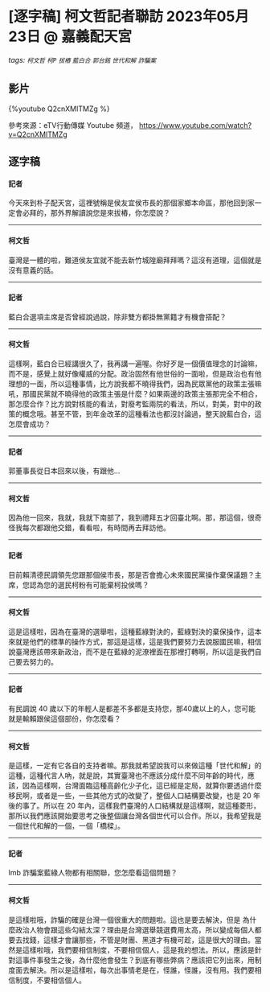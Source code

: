 # [逐字稿] 柯文哲記者聯訪 2023年05月23日 @ 嘉義配天宮

###### tags: `柯文哲` `柯P` `拔樁` `藍白合` `郭台銘` `世代和解` `詐騙案`

## 影片

{%youtube Q2cnXMITMZg %}

參考來源：eTV行動傳媒 Youtube 頻道， https://www.youtube.com/watch?v=Q2cnXMITMZg


## 逐字稿
 
#### 記者

今天來到朴子配天宮，這裡號稱是侯友宜侯市長的那個家鄉本命區，那他回到家一定會必拜的，那外界解讀說您是來拔樁，你怎麼說？

---

#### 柯文哲

臺灣是一體的啦，難道侯友宜就不能去新竹城隍廟拜拜嗎？這沒有道理，這個就是沒有意義的話。

---

#### 記者

藍白合選項主席是否曾經說過說，除非雙方都掛無黨籍才有機會搭配？

---

#### 柯文哲

這樣啊，藍白合已經講很久了，我再講一遍喔。你好歹是一個價值理念的討論嘛，而不是，感覺上就好像權威的分配。政治固然有他世俗的一面啦，但是政治也有他理想的一面，所以這種事情，比方說我都不曉得我們，因為民眾黨他的政策主張嘛吼，那國民黨就不曉得他的政策主張是什麼？如果兩邊的政策主張那完全不相合，那怎麼合作？比方說對核能的看法，對廢考監兩院的看法，所以，對美，對中的政策的概念哦。甚至不管，到年金改革的這種看法也都沒討論過，整天說藍白合，這怎麼會成功？

---

#### 記者

郭董事長從日本回來以後，有跟他...

---

#### 柯文哲

因為他一回來，我就，我就下南部了，我到禮拜五才回臺北啊。那，那這個，很奇怪我每次都跟他交錯，看看啦，有時間再去拜訪他。

---

#### 記者

目前賴清德民調領先您跟那個侯市長，那是否會擔心未來國民黨操作棄保議題？主席，您認為您的選民柯粉有可能棄柯投侯嗎？

---

#### 柯文哲

這是這樣啦，因為在臺灣的選舉啦，這種藍綠對決的，藍綠對決的棄保操作，這本來就是他們的標準的操作方式，那這是這樣，這是我們要努力去說服國民嘛，相信說臺灣應該帶來新政治，而不是在藍綠的泥潦裡面在那裡打轉啊，所以這是我們自己要去努力的。

---

#### 記者

有民調說 40 歲以下的年輕人是都差不多都是支持您，那40歲以上的人，您可能就是輸賴跟侯這個部份，你怎麼看？

---

#### 柯文哲

是這樣，一定有它各自的支持者嘛。那我就希望說我可以來做這種「世代和解」的這種，這種代言人吶，就是說，其實臺灣也不應該分成什麼不同年齡的時代，應該，因為這樣啊，台灣面臨這種高齡化少子化，這已經是定局，就算你要透過什麼移民啊，或者是一些，一些其他方式的改變了，整個人口結構要改變，也是 20 年後的事了。所以在 20 年內，這樣我們臺灣的人口結構就是這樣啊，就這種菱形，那所以我們應該開始要思考之後整個讓台灣各個世代可以合作。所以，我希望我是一個世代和解的一個，一個「橋樑」。

---

#### 記者

Imb 詐騙案藍綠人物都有相關聯，您怎麼看這個問題？

---

#### 柯文哲

是這樣啦哦，詐騙的確是台灣一個很重大的問題啦。這也是要去解決，但是 為什麼政治人物會跟這些勾結太深？理由是台灣選舉競選費用太高，所以變成每個人都要去找錢，這樣才會讓那些，不管是財團、黑道才有機可趁，這是很大的理由。當然是這樣啦哦，我們要相信制度，不要相信個人，這是我的想法。所以，應該是針對這事件事發生之後，為什麼他會發生？到底有哪些弊病？應該把它列出來，用制度面去解決。所以是這樣啦，每次出事情老是在，怪誰，怪誰，沒有用。我們要相信制度，不要相信個人。


